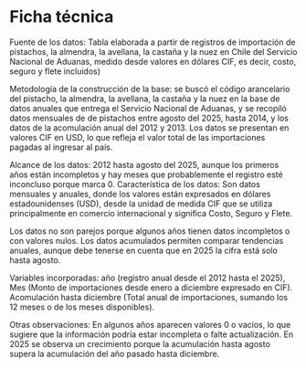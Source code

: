 # Ficha técnica #  

Fuente de los datos: Tabla elaborada a partir de registros de importación de pistachos, la almendra, la avellana, la castaña y la nuez en Chile del Servicio Nacional de Aduanas, medido desde valores en dólares CIF, es decir, costo, seguro y flete incluidos)

Metodología de la construcción de la base: se buscó el código arancelario del pistacho, la almendra, la avellana, la castaña y la nuez en la base de datos anuales que entrega el Servicio Nacional de Aduanas, y se recopiló datos mensuales de de pistachos entre agosto del 2025, hasta 2014, y los datos de la acomulación anual del 2012 y 2013. Los datos se presentan en valores CIF en USD, lo que refleja el valor total de las importaciones pagadas al ingresar al país.

Alcance de los datos: 2012 hasta agosto del 2025, aunque los primeros años están incompletos y hay meses que probablemente el registro esté inconcluso porque marca 0.
Característica de los datos: Son datos mensuales y anuales, donde los valores están expresados en dólares estadounidenses (USD), desde la unidad de medida CIF que se utiliza principalmente en comercio internacional y significa Costo, Seguro y Flete. 

Los datos no son parejos porque algunos años tienen datos incompletos o con valores nulos. Los datos acumulados permiten comparar tendencias anuales, aunque debe tenerse en cuenta que en 2025 la cifra está solo hasta agosto.

Variables incorporadas: año (registro anual desde el 2012 hasta el 2025), Mes (Monto de importaciones desde enero a diciembre expresado en CIF). Acomulación hasta diciembre (Total anual de importaciones, sumando los 12 meses o de los meses disponibles).

Otras observaciones: En algunos años aparecen valores 0 o vacíos, lo que sugiere que la información podría estar incompleta o falte actualización.
En 2025 se observa un crecimiento porque la acumulación hasta agosto supera la acumulación del año pasado hasta diciembre.


